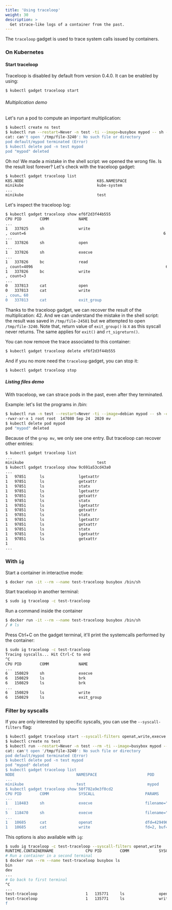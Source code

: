 ```yaml
---
title: 'Using traceloop'
weight: 30
description: >
  Get strace-like logs of a container from the past.
---
```


The `traceloop` gadget is used to trace system calls issued by containers.

### On Kubernetes

#### Start traceloop

Traceloop is disabled by default from version 0.4.0. It can be enabled by using:

```bash
$ kubectl gadget traceloop start
```

###### Multiplication demo

Let's run a pod to compute an important multiplication:

```bash
$ kubectl create ns test
$ kubectl run --restart=Never -n test -ti --image=busybox mypod -- sh -c 'RANDOM=output ; echo "3*7*2" | bc > /tmp/file-$RANDOM ; cat /tmp/file-$RANDOM'
cat: can't open '/tmp/file-3240': No such file or directory
pod default/mypod terminated (Error)
$ kubectl delete pod -n test mypod
pod "mypod" deleted
```

Oh no! We made a mistake in the shell script: we opened the wrong file. Is the
result lost forever? Let's check with the traceloop gadget:

```bash
$ kubectl gadget traceloop list
K8S.NODE                                K8S.NAMESPACE                          K8S.POD                                K8S.CONTAINER                          CONTAINERID
minikube                                kube-system                            kube-scheduler-minikube                kube-scheduler                         2b63eb745ce2cf
...
minikube                                test                                   mypod                                  mypod                                  ef6f2d3f44b555
```

Let's inspect the traceloop log:

```bash
$ kubectl gadget traceloop show ef6f2d3f44b555
CPU PID        COMM             NAME                                       PARAMS                                                                                        RET
...
1   337825     sh               write                                      fd=1, buf=34716864 3*7*2
, count=6                                                            6
...
1   337826     sh               open                                       filename=34717192 /tmp/file-24581, flags=577, mode=438                                        3
...
1   337826     sh               execve                                     filename=34717344 /bin/bc, argv=34717176, envp=34717224                                       0
...
1   337826     bc               read                                       fd=0, buf=5355360 3*7*2
, count=4096                                                          6
1   337826     bc               write                                      fd=1, buf=5359456 42
, count=3                                                                3
...
0   337813     cat              open                                       filename=140736754175569 /tmp/file-3240, flags=0, mode=0                                      -2
0   337813     cat              write                                      fd=2, buf=140736754168912 cat: can't open '/tmp/file-3240': No such file or directory
, coun… 60
0   337813     cat              exit_group                                 error_code=1                                                                                  X
```

Thanks to the traceloop gadget, we can recover the result of the
multiplication: 42. And we can understand the mistake in the shell script: the
result was saved in `/tmp/file-24581` but we attempted to open
`/tmp/file-3240`.
Note that, return value of `exit_group()` is `X` as this syscall never returns.
The same applies for `exit()` and `rt_sigreturn()`.

You can now remove the trace associated to this container:

```bash
$ kubectl gadget traceloop delete ef6f2d3f44b555
```

And if you no more need the `traceloop` gadget, you can stop it:

```bash
$ kubectl gadget traceloop stop
```

##### Listing files demo

With traceloop, we can strace pods in the past, even after they terminated.

Example: let's list the programs in /bin:

```bash
$ kubectl run -n test --restart=Never -ti --image=debian mypod -- sh -c 'ls -l /bin | grep mv'
-rwxr-xr-x 1 root root  147080 Sep 24  2020 mv
$ kubectl delete pod mypod
pod "mypod" deleted
```

Because of the `grep mv`, we only see one entry. But traceloop can recover other entries:

```bash
$ kubectl gadget traceloop list
...
minikube                                test                                   mypod                                  mypod                                  9c691a53cd43a0
$ kubectl gadget traceloop show 9c691a53cd43a0
...
1   97851      ls               lgetxattr                                  pathname=140729093707632 /bin/more, name=139950439515987 security.selinux, value=94534240126… -61
1   97851      ls               getxattr                                   pathname=140729093707632 /bin/more, name=94534234714099 system.posix_acl_access, value=0, si… -61
1   97851      ls               statx                                      dfd=4294967196, filename=140729093707632 /bin/vdir, flags=256, mask=606, buffer=140729093707… 0
1   97851      ls               lgetxattr                                  pathname=140729093707632 /bin/vdir, name=139950439515987 security.selinux, value=94534240126… -61
1   97851      ls               getxattr                                   pathname=140729093707632 /bin/vdir, name=94534234714099 system.posix_acl_access, value=0, si… -61
1   97851      ls               statx                                      dfd=4294967196, filename=140729093707632 /bin/rmdir, flags=256, mask=606, buffer=14072909370… 0
1   97851      ls               lgetxattr                                  pathname=140729093707632 /bin/rmdir, name=139950439515987 security.selinux, value=9453424012… -61
1   97851      ls               getxattr                                   pathname=140729093707632 /bin/rmdir, name=94534234714099 system.posix_acl_access, value=0, s… -61
1   97851      ls               statx                                      dfd=4294967196, filename=140729093707632 /bin/tempfile, flags=256, mask=606, buffer=14072909… 0
1   97851      ls               lgetxattr                                  pathname=140729093707632 /bin/tempfile, name=139950439515987 security.selinux, value=9453424… -61
1   97851      ls               getxattr                                   pathname=140729093707632 /bin/tempfile, name=94534234714099 system.posix_acl_access, value=0… -61
1   97851      ls               statx                                      dfd=4294967196, filename=140729093707632 /bin/zfgrep, flags=256, mask=606, buffer=1407290937… 0
1   97851      ls               lgetxattr                                  pathname=140729093707632 /bin/zfgrep, name=139950439515987 security.selinux, value=945342401… -61
1   97851      ls               getxattr                                   pathname=140729093707632 /bin/zfgrep, name=94534234714099 system.posix_acl_access, value=0, … -61
1
...
```

### With `ig`

Start a container in interactive mode:

```bash
$ docker run -it --rm --name test-traceloop busybox /bin/sh
```


Start traceloop in another terminal:

```bash
$ sudo ig traceloop -c test-traceloop
```

Run a command inside the container

```bash
$ docker run -it --rm --name test-traceloop busybox /bin/sh
/ # ls

```

Press Ctrl+C on the gadget terminal, it'll print the systemcalls performed by the container:

```bash
$ sudo ig traceloop -c test-traceloop
Tracing syscalls... Hit Ctrl-C to end
^C
CPU PID        COMM             NAME                                       PARAMS                                                                                        RET
...
6   150829     sh               execve                                     filename=18759352 /bin/ls, argv=18759280, envp=18759296                                       0
6   150829     ls               brk                                        brk=0                                                                                         36…
6   150829     ls               brk                                        brk=36440320                                                                                  36…
...
6   150829     ls               write                                      fd=1, buf=5355360 bin   dev   etc   home  pro… 158
6   150829     ls               exit_group                                 error_code=0                                                                                  ...
```

### Filter by syscalls

If you are only interested by specific syscalls, you can use the `--syscall-filters` flag:

```bash
$ kubectl gadget traceloop start --syscall-filters openat,write,execve
$ kubectl create ns test
$ kubectl run --restart=Never -n test --rm -ti --image=busybox mypod -- sh -c 'RANDOM=output ; echo "3*7*2" | bc > /tmp/file-$RANDOM ; cat /tmp/file-$RANDOM'
cat: can't open '/tmp/file-3240': No such file or directory
pod default/mypod terminated (Error)
$ kubectl delete pod -n test mypod
pod "mypod" deleted
$ kubectl gadget traceloop list
NODE                           NAMESPACE                      POD                           CONTAINER                     CONTAINERID
...
minikube                       test                           mypod                         mypod                         50f702a9e3f0cd2
$ kubectl gadget traceloop show 50f702a9e3f0cd2
CPU PID        COMM             SYSCALL                      PARAMS                                                                 RET
...
1   118483     sh               execve                       filename="/bin/bc", argv=0x5576c8219668, envp=0x5576c8219698           0
...
5   118470     sh               execve                       filename="/bin/cat", argv=0x5576c8219688, envp=0x5576c82196a0          0
...
1   10685      cat              openat                       dfd=4294967196, filename="/tmp/file-3240", flags=0, mode=0             -1 (…
1   10685      cat              write                        fd=2, buf="cat: can't open '/tmp/file-3240': No such file or director… 60
```

This options is also available with `ig`:

```bash
$ sudo ig traceloop -c test-traceloop --syscall-filters openat,write
RUNTIME.CONTAINERNAME              CPU PID        COMM             SYSCALL               PARAMS                                       RET
# Run a container in a second terminal
$ docker run --rm --name test-traceloop busybox ls
bin
dev
...
# Go back to first terminal
^C
...
test-traceloop                     1   135771     ls               openat                dfd=4294967196, filename=".", flags=591872,… 3
test-traceloop                     1   135771     ls               write                 fd=1, buf="bin\ndev\netc\nhome\nlib\nlib64\… 53
f
```
